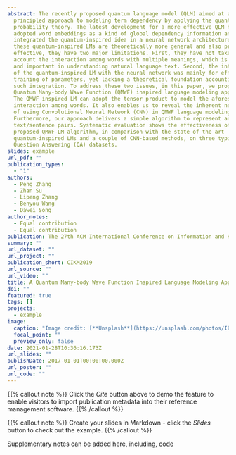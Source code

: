 ```yaml
---
abstract: The recently proposed quantum language model (QLM) aimed at a
  principled approach to modeling term dependency by applying the quantum
  probability theory. The latest development for a more effective QLM has
  adopted word embeddings as a kind of global dependency information and
  integrated the quantum-inspired idea in a neural network architecture. While
  these quantum-inspired LMs are theoretically more general and also practically
  effective, they have two major limitations. First, they have not taken into
  account the interaction among words with multiple meanings, which is common
  and important in understanding natural language text. Second, the integration
  of the quantum-inspired LM with the neural network was mainly for effective
  training of parameters, yet lacking a theoretical foundation accounting for
  such integration. To address these two issues, in this paper, we propose a
  Quantum Many-body Wave Function (QMWF) inspired language modeling approach.
  The QMWF inspired LM can adopt the tensor product to model the aforesaid
  interaction among words. It also enables us to reveal the inherent necessity
  of using Convolutional Neural Network (CNN) in QMWF language modeling.
  Furthermore, our approach delivers a simple algorithm to represent and match
  text/sentence pairs. Systematic evaluation shows the effectiveness of the
  proposed QMWF-LM algorithm, in comparison with the state of the art
  quantum-inspired LMs and a couple of CNN-based methods, on three typical
  Question Answering (QA) datasets.
slides: example
url_pdf: ""
publication_types:
  - "1"
authors:
  - Peng Zhang
  - Zhan Su
  - Lipeng Zhang
  - Benyou Wang
  - Dawei Song
author_notes:
  - Equal contribution
  - Equal contribution
publication: The 27th ACM International Conference on Information and Knowledge Management
summary: ""
url_dataset: ""
url_project: ""
publication_short: CIKM2019
url_source: ""
url_video: ""
title: A Quantum Many-body Wave Function Inspired Language Modeling Approach
doi: ""
featured: true
tags: []
projects:
  - example
image:
  caption: "Image credit: [**Unsplash**](https://unsplash.com/photos/IEHPDNk2-8w)"
  focal_point: ""
  preview_only: false
date: 2021-01-28T10:36:16.173Z
url_slides: ""
publishDate: 2017-01-01T00:00:00.000Z
url_poster: ""
url_code: ""
---
```

{{% callout note %}}
Click the *Cite* button above to demo the feature to enable visitors to import publication metadata into their reference management software.
{{% /callout %}}

{{% callout note %}}
Create your slides in Markdown - click the *Slides* button to check out the example.
{{% /callout %}}

Supplementary notes can be added here, including,[](https://github.com/TJUIRLAB/CIKM2018_QMWFLM) [code](https://github.com/TJUIRLAB/CIKM2018_QMWFLM)